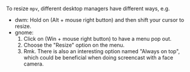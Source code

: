 To resize `mpv`, different desktop managers have different ways, e.g.

- dwm: Hold on (Alt + mouse right button) and then shift your cursor to resize.
- gnome:
    1. Click on (Win + mouse right button) to have a menu pop out.
    2. Choose the "Resize" option on the menu.
    3. Rmk. There is also an interesting option named "Always on top", which
       could be beneficial when doing screencast with a face camera.
